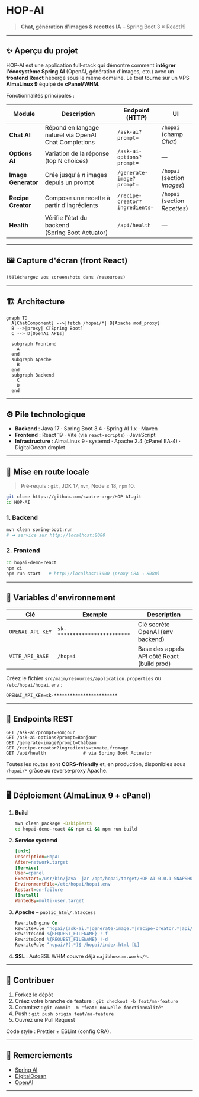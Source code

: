 # HOP‑AI

> **Chat, génération d'images & recettes IA** – Spring Boot 3 × React19



---

## ✨ Aperçu du projet

HOP‑AI est une application full‑stack qui démontre comment **intégrer l'écosystème Spring AI** (OpenAI, génération d'images, etc.) avec un **frontend React** hébergé sous le même domaine. Le tout tourne sur un VPS **AlmaLinux 9** équipé de **cPanel/WHM**.

Fonctionnalités principales :

| Module              | Description                                           | Endpoint (HTTP)                | UI                            |
| ------------------- | ----------------------------------------------------- | ------------------------------ | ----------------------------- |
| **Chat AI**         | Répond en langage naturel via OpenAI Chat Completions | `/ask-ai?prompt=`              | `/hopai` (champ *Chat*)       |
| **Options AI**      | Variation de la réponse (top N choices)               | `/ask-ai-options?prompt=`      | —                             |
| **Image Generator** | Crée jusqu'à *n* images depuis un prompt              | `/generate-image?prompt=`      | `/hopai` (section *Images*)   |
| **Recipe Creator**  | Compose une recette à partir d'ingrédients            | `/recipe-creator?ingredients=` | `/hopai` (section *Recettes*) |
| **Health**          | Vérifie l'état du backend (Spring Boot Actuator)      | `/api/health`                  | —                             |

---

## 🖼️ Capture d'écran (front React)

```text
(téléchargez vos screenshots dans /resources)
```

---

## 🏗️ Architecture

```mermaid
graph TD
  A[ChatComponent] -->|fetch /hopai/*| B[Apache mod_proxy]
  B -->|proxy| C[Spring Boot]
  C --> D[OpenAI APIs]

  subgraph Frontend
    A
  end
  subgraph Apache
    B
  end
  subgraph Backend
    C
    D
  end
```

---

## ⚙️ Pile technologique

- **Backend** : Java 17 · Spring Boot 3.4 · Spring AI 1.x · Maven
- **Frontend** : React 19 · Vite (via `react‑scripts`) · JavaScript
- **Infrastructure** : AlmaLinux 9 · systemd · Apache 2.4 (cPanel EA‑4) · DigitalOcean droplet

---

## 🚀 Mise en route locale

> Pré‑requis : `git`, JDK 17, `mvn`, Node ≥ 18, `npm` 10.

```bash
git clone https://github.com/<votre‑org>/HOP-AI.git
cd HOP-AI
```

### 1. Backend

```bash
mvn clean spring-boot:run
# ➜ service sur http://localhost:8080
```

### 2. Frontend

```bash
cd hopai-demo-react
npm ci
npm run start   # http://localhost:3000 (proxy CRA → 8080)
```

---

## 🔑 Variables d'environnement

| Clé              | Exemple                       | Description                                 |
| ---------------- | ----------------------------- | ------------------------------------------- |
| `OPENAI_API_KEY` | `sk-************************` | Clé secrète OpenAI (env backend)            |
| `VITE_API_BASE`  | `/hopai`                      | Base des appels API côté React (build prod) |

Créez le fichier `src/main/resources/application.properties` ou `/etc/hopai/hopai.env` :

```properties
OPENAI_API_KEY=sk-************************
```

---

## 📡 Endpoints REST

```text
GET /ask-ai?prompt=Bonjour
GET /ask-ai-options?prompt=Bonjour
GET /generate-image?prompt=Château
GET /recipe-creator?ingredients=tomate,fromage
GET /api/health              # via Spring Boot Actuator
```

Toutes les routes sont **CORS‑friendly** et, en production, disponibles sous `/hopai/*` grâce au reverse‑proxy Apache.

---

## 🖥️ Déploiement (AlmaLinux 9 + cPanel)

1. **Build**
   ```bash
   mvn clean package -DskipTests
   cd hopai-demo-react && npm ci && npm run build
   ```
2. **Service systemd**
   ```ini
   [Unit]
   Description=HopAI
   After=network.target
   [Service]
   User=cpanel
   ExecStart=/usr/bin/java -jar /opt/hopai/target/HOP-AI-0.0.1-SNAPSHOT.jar
   EnvironmentFile=/etc/hopai/hopai.env
   Restart=on-failure
   [Install]
   WantedBy=multi-user.target
   ```
3. **Apache** – `public_html/.htaccess`
   ```apache
   RewriteEngine On
   RewriteRule ^hopai/(ask-ai.*|generate-image.*|recipe-creator.*|api/.*)$ http://127.0.0.1:8080/$1 [P,L]
   RewriteCond %{REQUEST_FILENAME} !-f
   RewriteCond %{REQUEST_FILENAME} !-d
   RewriteRule ^hopai/?(.*)$ /hopai/index.html [L]
   ```
4. **SSL** : AutoSSL WHM couvre déjà `najibhossam.works/*`.

---

## 🤝 Contribuer

1. Forkez le dépôt
2. Créez votre branche de feature : `git checkout -b feat/ma-feature`
3. Commitez : `git commit -m "feat: nouvelle fonctionnalité"`
4. Push : `git push origin feat/ma-feature`
5. Ouvrez une Pull Request

Code style : Prettier + ESLint (config CRA).

---

## 🙌 Remerciements

- [Spring AI](https://github.com/spring-projects/spring-ai)
- [DigitalOcean](https://www.digitalocean.com/)
- [OpenAI](https://openai.com)

---
